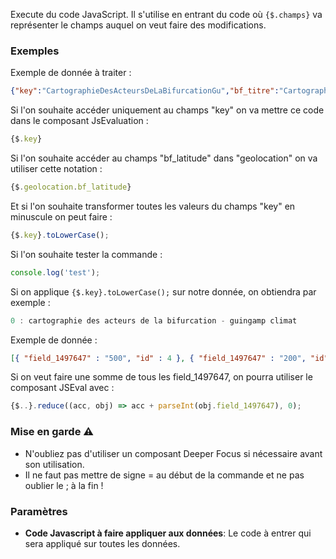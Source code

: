 Execute du code JavaScript.
Il s'utilise en entrant du code où `{$.champs}` va représenter le champs auquel on veut faire des modifications.

### Exemples

Exemple de donnée à traiter : 
```json
{"key":"CartographieDesActeursDeLaBifurcationGu","bf_titre":"Cartographie des acteurs de la bifurcation - Guingamp Climat","bf_description":"La commission \"Effondrement\" du collectif Guingamp Climat, avec l'appui technique du Mouvement de l'Adaptation Radicale et de Transiscope, a élaboré une cartographie des acteurs de la bifurcation au niveau de l'agglomération de Guingamp-Paimpol","bf_nom":"Guingamp Climat","bf_auteur":"Thierry Raffin","listeListeActeurs":"4","bf_autre_acteur":"","listeListeEchelle":"3","bf_autre_echelle":"","bf_code_postal":"22200","bf_ville":"Guingamp","bf_latitude":"48.574789910928864","bf_longitude":"-3.159599304199219","bf_contact":"thierry raffin - thraffin@free.fr","bf_site_internet":"https://ferme.yeswiki.net/cartographieGuingampClimat/?Cartographie","bf_autre_motclef":"","bf_partenaires":"- Adaptation radicale  - {{button class=\"new-window\" link=\"https://adaptationradicale.org/\" nobtn=\"1\" text=\"Le site de l'Adaptation radicale\" title=\"Le site de l'Adaptation radicale\"}}\r\n- Transiscope - {{button class=\"new-window\" link=\"https://transiscope.org/\" nobtn=\"1\" text=\"Le site de Transiscope\" title=\"Le site de Transiscope\"}}"
```

Si l'on souhaite accéder uniquement au champs "key" on va mettre ce code dans le composant JsEvaluation : 
```javascript
{$.key}
```

Si l'on souhaite accéder au champs "bf_latitude" dans "geolocation" on va utiliser cette notation : 
```javascript
{$.geolocation.bf_latitude}
```

Et si l'on souhaite transformer toutes les valeurs du champs "key" en minuscule on peut faire : 
```javascript
{$.key}.toLowerCase();
```

Si l'on souhaite tester la commande : 
```javascript
console.log('test');
```

Si on applique `{$.key}.toLowerCase();` sur notre donnée, on obtiendra par exemple : 
```javascript
0 : cartographie des acteurs de la bifurcation - guingamp climat
```

Exemple de donnée : 
```json
[{ "field_1497647" : "500", "id" : 4 }, { "field_1497647" : "200", "id" : 3 }]
```

Si on veut faire une somme de tous les field_1497647, on pourra utiliser le composant JSEval avec : 
```js
{$..}.reduce((acc, obj) => acc + parseInt(obj.field_1497647), 0);
```

### Mise en garde ⚠️ 

* N'oubliez pas d'utiliser un composant Deeper Focus si nécessaire avant son utilisation.
* Il ne faut pas mettre de signe = au début de la commande et ne pas oublier le ; à la fin !

### Paramètres

- **Code Javascript à faire appliquer aux données**: Le code à entrer qui sera appliqué sur toutes les données.
